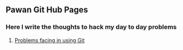 ## Pawan Git Hub Pages
### Here I write the thoughts to hack my day to day problems

1. [Problems facing in using Git](https://pawan-kumar-git.github.io/2021-10-02-GitProbSol.md/)
